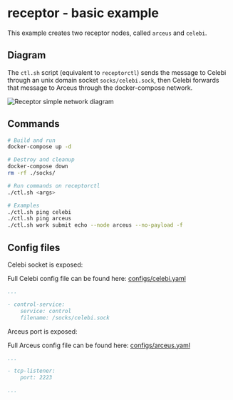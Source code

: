 # receptor - basic example

This example creates two receptor nodes, called `arceus` and `celebi`.

## Diagram

The `ctl.sh` script (equivalent to `receptorctl`) sends the message to Celebi through an unix domain socket `socks/celebi.sock`, then Celebi forwards that message to Arceus through the docker-compose network.

![Receptor simple network diagram](./simple-network-diagram.drawio.png)

## Commands

```bash
# Build and run
docker-compose up -d

# Destroy and cleanup
docker-compose down
rm -rf ./socks/

# Run commands on receptorctl
./ctl.sh <args>

# Examples
./ctl.sh ping celebi
./ctl.sh ping arceus
./ctl.sh work submit echo --node arceus --no-payload -f
```

## Config files

Celebi socket is exposed:

Full Celebi config file can be found here: [configs/celebi.yaml](configs/celebi.yaml)

```yaml
...

- control-service:
    service: control
    filename: /socks/celebi.sock
```

Arceus port is exposed:

Full Arceus config file can be found here: [configs/arceus.yaml](configs/arceus.yaml)

```yaml
...

- tcp-listener:
    port: 2223

...
```
